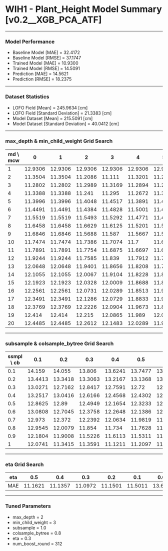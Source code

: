 # WIH1 - Plant_Height Model Summary [v0.2__XGB_PCA_ATF]

***

### Model Performance

- Baseline Model [MAE] = 32.4172
- Baseline Model [RMSE] = 37.1747
- Trained Model [MAE] = 10.9300
- Trained Model [RMSE] = 14.5091
- Prediction [MAE] = 14.5621
- Prediction [RMSE] = 18.2375
***

### Dataset Statistics

- LOFO Field [Mean] = 245.9634 [cm]
- LOFO Field [Standard Deviation] = 21.3383 [cm]
- Model Dataset [Mean] = 215.5091 [cm]
- Model Dataset [Standard Deviation] = 40.0412 [cm]
***

### max_depth & min_child_weight Grid Search

|   md \ mcw |       0 |       1 |       2 |       3 |       4 |       5 |       6 |       7 |       8 |       9 |      10 |      11 |      12 |      13 |      14 |      15 |      16 |      17 |      18 |      19 |      20 |
|------------|---------|---------|---------|---------|---------|---------|---------|---------|---------|---------|---------|---------|---------|---------|---------|---------|---------|---------|---------|---------|---------|
|          1 | 12.9306 | 12.9306 | 12.9306 | 12.9306 | 12.9306 | 12.9306 | 12.9306 | 12.9306 | 12.9255 | 12.9255 | 12.9246 | 12.9271 | 12.9271 | 12.9271 | 12.9271 | 12.9319 | 12.9297 | 12.9316 | 12.9319 | 12.9314 | 12.9318 |
|          2 | 11.3504 | 11.3504 | 11.2086 | 11.111  | 11.3201 | 11.2644 | 11.3384 | 11.2702 | 11.1948 | 11.3983 | 11.1865 | 11.312  | 11.2142 | 11.2015 | 11.337  | 11.2933 | 11.4154 | 11.2993 | 11.4299 | 11.3743 | 11.5257 |
|          3 | 11.2802 | 11.2802 | 11.2989 | 11.3169 | 11.2894 | 11.2747 | 11.2269 | 11.278  | 11.3469 | 11.2642 | 11.2677 | 11.2613 | 11.2676 | 11.2819 | 11.2558 | 11.385  | 11.3406 | 11.4094 | 11.3467 | 11.2988 | 11.4497 |
|          4 | 11.3388 | 11.3388 | 11.241  | 11.295  | 11.2672 | 11.3642 | 11.2932 | 11.2915 | 11.2742 | 11.3111 | 11.3102 | 11.2905 | 11.2876 | 11.2862 | 11.3368 | 11.2622 | 11.2945 | 11.3346 | 11.2398 | 11.3131 | 11.3899 |
|          5 | 11.3996 | 11.3996 | 11.4048 | 11.4517 | 11.3891 | 11.4255 | 11.3762 | 11.3822 | 11.3971 | 11.3753 | 11.3337 | 11.3645 | 11.3224 | 11.3596 | 11.3659 | 11.3872 | 11.3896 | 11.3848 | 11.375  | 11.3941 | 11.3488 |
|          6 | 11.4491 | 11.4491 | 11.4384 | 11.4828 | 11.5001 | 11.4952 | 11.4415 | 11.4447 | 11.4252 | 11.3881 | 11.3902 | 11.404  | 11.3985 | 11.4035 | 11.4389 | 11.4413 | 11.4274 | 11.4765 | 11.4508 | 11.4114 | 11.4007 |
|          7 | 11.5519 | 11.5519 | 11.5493 | 11.5292 | 11.4771 | 11.4906 | 11.5108 | 11.4507 | 11.3815 | 11.3981 | 11.4519 | 11.3907 | 11.406  | 11.4547 | 11.4253 | 11.4067 | 11.412  | 11.4351 | 11.4639 | 11.4472 | 11.4352 |
|          8 | 11.6458 | 11.6458 | 11.6629 | 11.6125 | 11.5201 | 11.5162 | 11.5792 | 11.5042 | 11.4823 | 11.4964 | 11.5011 | 11.4575 | 11.4669 | 11.4374 | 11.4488 | 11.4861 | 11.4178 | 11.5323 | 11.4417 | 11.516  | 11.4349 |
|          9 | 11.6846 | 11.6846 | 11.5688 | 11.587  | 11.5667 | 11.5146 | 11.5558 | 11.5016 | 11.5424 | 11.4731 | 11.5399 | 11.5366 | 11.5005 | 11.4879 | 11.5241 | 11.5207 | 11.4455 | 11.4849 | 11.4635 | 11.4547 | 11.5277 |
|         10 | 11.7474 | 11.7474 | 11.7386 | 11.7074 | 11.7    | 11.6172 | 11.5873 | 11.5979 | 11.6331 | 11.5266 | 11.5881 | 11.5712 | 11.5313 | 11.5633 | 11.5396 | 11.5314 | 11.4633 | 11.5392 | 11.4139 | 11.4791 | 11.5552 |
|         11 | 11.7891 | 11.7891 | 11.7754 | 11.6875 | 11.6697 | 11.6873 | 11.653  | 11.6082 | 11.5908 | 11.6105 | 11.6314 | 11.5782 | 11.5464 | 11.524  | 11.5083 | 11.5207 | 11.5484 | 11.5253 | 11.4993 | 11.5196 | 11.4967 |
|         12 | 11.9244 | 11.9244 | 11.7585 | 11.839  | 11.7912 | 11.7295 | 11.6854 | 11.6616 | 11.6168 | 11.6241 | 11.592  | 11.6419 | 11.5331 | 11.5744 | 11.5751 | 11.539  | 11.5519 | 11.5589 | 11.5545 | 11.4909 | 11.561  |
|         13 | 12.0648 | 12.0648 | 11.9401 | 11.8656 | 11.8208 | 11.7859 | 11.7647 | 11.732  | 11.6711 | 11.6259 | 11.5785 | 11.6031 | 11.5493 | 11.6022 | 11.5992 | 11.5667 | 11.533  | 11.5197 | 11.5702 | 11.5458 | 11.5183 |
|         14 | 12.1055 | 12.1055 | 12.0067 | 11.9104 | 11.8228 | 11.8414 | 11.8504 | 11.7295 | 11.6919 | 11.7254 | 11.6332 | 11.6974 | 11.5742 | 11.6216 | 11.5639 | 11.5712 | 11.5328 | 11.569  | 11.5403 | 11.626  | 11.6016 |
|         15 | 12.1923 | 12.1923 | 12.0328 | 12.0009 | 11.8688 | 11.8033 | 11.8181 | 11.6712 | 11.7818 | 11.758  | 11.6916 | 11.7093 | 11.6466 | 11.6372 | 11.5767 | 11.5592 | 11.6094 | 11.5353 | 11.5703 | 11.5619 | 11.5463 |
|         16 | 12.2561 | 12.2561 | 12.0731 | 12.0289 | 11.8513 | 11.923  | 11.826  | 11.7689 | 11.6942 | 11.7639 | 11.6855 | 11.6745 | 11.629  | 11.64   | 11.6455 | 11.6189 | 11.5807 | 11.6188 | 11.5866 | 11.6573 | 11.6114 |
|         17 | 12.3491 | 12.3491 | 12.1286 | 12.0729 | 11.8833 | 11.9144 | 11.8437 | 11.7749 | 11.7292 | 11.6615 | 11.7263 | 11.6672 | 11.6728 | 11.6532 | 11.5931 | 11.6266 | 11.5431 | 11.611  | 11.5965 | 11.5987 | 11.5717 |
|         18 | 12.3769 | 12.3769 | 12.2226 | 12.0904 | 11.9673 | 11.8897 | 11.9219 | 11.8012 | 11.7821 | 11.7241 | 11.7573 | 11.7038 | 11.656  | 11.6006 | 11.6482 | 11.5976 | 11.6201 | 11.5769 | 11.6116 | 11.5915 | 11.5517 |
|         19 | 12.414  | 12.414  | 12.215  | 12.0865 | 11.989  | 12.005  | 11.8858 | 11.8344 | 11.7804 | 11.7644 | 11.7574 | 11.6964 | 11.6861 | 11.6355 | 11.6494 | 11.6457 | 11.6    | 11.6251 | 11.6035 | 11.6499 | 11.6243 |
|         20 | 12.4485 | 12.4485 | 12.2612 | 12.1483 | 12.0289 | 11.9478 | 11.9241 | 11.8565 | 11.847  | 11.8215 | 11.759  | 11.7303 | 11.6951 | 11.6503 | 11.6681 | 11.5993 | 11.6104 | 11.649  | 11.6021 | 11.5964 | 11.5866 |

***

### subsample & colsample_bytree Grid Search

|   ssmpl \ cb |     0.1 |     0.2 |     0.3 |     0.4 |     0.5 |     0.6 |     0.7 |     0.8 |     0.9 |     1.0 |
|--------------|---------|---------|---------|---------|---------|---------|---------|---------|---------|---------|
|          0.1 | 14.159  | 14.055  | 13.806  | 13.6241 | 13.7477 | 13.4268 | 13.7595 | 13.5512 | 13.6686 | 13.7499 |
|          0.2 | 13.4413 | 13.3418 | 13.3063 | 13.2167 | 13.1368 | 13.0175 | 12.9916 | 12.8995 | 13.0452 | 13.0545 |
|          0.3 | 13.0271 | 12.7162 | 12.8417 | 12.7591 | 12.72   | 12.7513 | 12.6756 | 12.6758 | 12.64   | 12.5504 |
|          0.4 | 13.2517 | 13.0416 | 12.6166 | 12.4568 | 12.4302 | 12.68   | 12.3202 | 12.3892 | 12.4374 | 12.3723 |
|          0.5 | 12.8625 | 12.89   | 12.4949 | 12.1654 | 12.3233 | 12.2204 | 12.1473 | 12.2127 | 12.1853 | 12.3211 |
|          0.6 | 13.0808 | 12.7045 | 12.3758 | 12.2648 | 12.1386 | 12.1425 | 12.1201 | 12.0782 | 11.9984 | 12.2876 |
|          0.7 | 12.973  | 12.372  | 12.2392 | 12.0634 | 11.9819 | 11.8446 | 11.8582 | 11.8622 | 11.8312 | 12.0398 |
|          0.8 | 12.9545 | 12.0079 | 11.854  | 11.734  | 11.7628 | 11.9737 | 11.8173 | 11.8012 | 11.5174 | 11.5918 |
|          0.9 | 12.1804 | 11.9008 | 11.5226 | 11.6113 | 11.5311 | 11.4414 | 11.4022 | 11.4996 | 11.6938 | 11.4322 |
|          1   | 12.0741 | 11.3415 | 11.3591 | 11.1211 | 11.2097 | 11.1498 | 11.1629 | 11.0972 | 11.1429 | 11.111  |

***

### eta Grid Search

| eta   |     0.5 |     0.4 |     0.3 |     0.2 |     0.1 |    0.01 |   0.001 |
|-------|---------|---------|---------|---------|---------|---------|---------|
| MAE   | 11.1621 | 11.1357 | 11.0972 | 11.1501 | 11.5011 | 13.6796 | 79.3171 |

***

### Tuned Parameters

- max_depth = 2
- min_child_weight = 3
- subsample = 1.0
- colsample_bytree = 0.8
- eta = 0.3
- num_boost_round = 312
